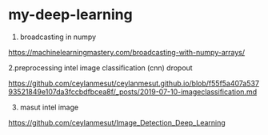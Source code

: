 # my-deep-learning
1. broadcasting in numpy

https://machinelearningmastery.com/broadcasting-with-numpy-arrays/

2.preprocessing intel image classification (cnn) dropout

https://github.com/ceylanmesut/ceylanmesut.github.io/blob/f55f5a407a53793521849e107da3fccbdfbcea8f/_posts/2019-07-10-imageclassification.md

3. masut intel image 

https://github.com/ceylanmesut/Image_Detection_Deep_Learning
